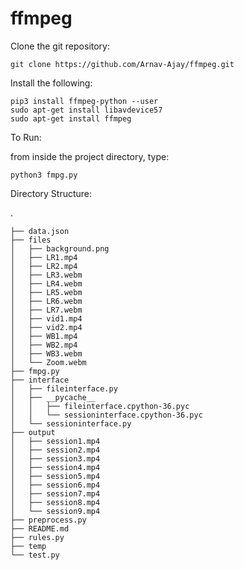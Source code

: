 # ffmpeg

Clone the git repository:

	git clone https://github.com/Arnav-Ajay/ffmpeg.git

Install the following:

	pip3 install ffmpeg-python --user
	sudo apt-get install libavdevice57
	sudo apt-get install ffmpeg

To Run:

from inside the project directory, type:
		
	python3 fmpg.py

Directory Structure:

.
	
	├── data.json
	├── files
	│   ├── background.png
	│   ├── LR1.mp4
	│   ├── LR2.mp4
	│   ├── LR3.webm
	│   ├── LR4.webm
	│   ├── LR5.webm
	│   ├── LR6.webm
	│   ├── LR7.webm
	│   ├── vid1.mp4
	│   ├── vid2.mp4
	│   ├── WB1.mp4
	│   ├── WB2.mp4
	│   ├── WB3.webm
	│   └── Zoom.webm
	├── fmpg.py
	├── interface
	│   ├── fileinterface.py
	│   ├── __pycache__
	│   │   ├── fileinterface.cpython-36.pyc
	│   │   └── sessioninterface.cpython-36.pyc
	│   └── sessioninterface.py
	├── output
	│   ├── session1.mp4
	│   ├── session2.mp4
	│   ├── session3.mp4
	│   ├── session4.mp4
	│   ├── session5.mp4
	│   ├── session6.mp4
	│   ├── session7.mp4
	│   ├── session8.mp4
	│   └── session9.mp4
	├── preprocess.py
	├── README.md
	├── rules.py 
	├── temp
	└── test.py
